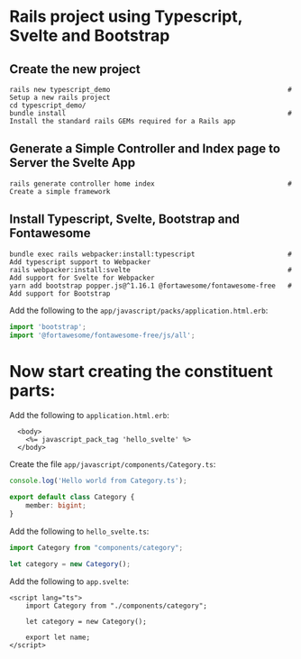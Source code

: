 # Rails project using Typescript, Svelte and Bootstrap

## Create the new project

```
rails new typescript_demo                                            # Setup a new rails project
cd typescript_demo/
bundle install                                                       # Install the standard rails GEMs required for a Rails app
```

## Generate a Simple Controller and Index page to Server the Svelte App 

```
rails generate controller home index                                 # Create a simple framework
```


## Install Typescript, Svelte, Bootstrap and Fontawesome

```
bundle exec rails webpacker:install:typescript                       # Add typescript support to Webpacker
rails webpacker:install:svelte                                       # Add support for Svelte for Webpacker
yarn add bootstrap popper.js@^1.16.1 @fortawesome/fontawesome-free   # Add support for Bootstrap 
```

Add the following to the `app/javascript/packs/application.html.erb`:

```javascript
import 'bootstrap';
import '@fortawesome/fontawesome-free/js/all';
```

# Now start creating the constituent parts:

Add the following to `application.html.erb`:
```erbruby
  <body>
    <%= javascript_pack_tag 'hello_svelte' %>
  </body>
```

Create the file `app/javascript/components/Category.ts`:

```typescript
console.log('Hello world from Category.ts');

export default class Category {
    member: bigint;
}
```

Add the following to `hello_svelte.ts`:
```typescript
import Category from "components/category";

let category = new Category();
```

Add the following to `app.svelte`:
```sveltehtml
<script lang="ts">
    import Category from "./components/category";

    let category = new Category();

    export let name;
</script>
```


